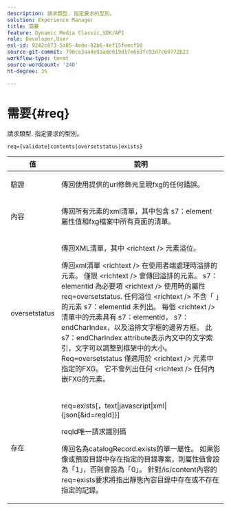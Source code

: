 ```yaml
---
description: 請求類型. 指定要求的型別。
solution: Experience Manager
title: 需要
feature: Dynamic Media Classic,SDK/API
role: Developer,User
exl-id: 9242c873-5a85-4ede-82b6-4ef15feecf50
source-git-commit: 790ce3aa4e9aadc019d17e663fc93d7c69772b23
workflow-type: tm+mt
source-wordcount: '240'
ht-degree: 3%

---
```


# 需要{#req}

請求類型. 指定要求的型別。

`req={validate|contents|oversetstatus|exists}`

<table id="table_F39239E5244746DB9F253BB0D5E85D54"> 
 <thead> 
  <tr> 
   <th colname="col1" class="entry"> 值 </th> 
   <th colname="col2" class="entry"> 說明 </th> 
  </tr> 
 </thead>
 <tbody> 
  <tr> 
   <td colname="col1"> <p> <span class="codeph"> 驗證</span> </p> </td> 
   <td colname="col2"> <p> 傳回使用提供的url修飾元呈現fxg的任何錯誤。 </p> </td> 
  </tr> 
  <tr> 
   <td colname="col1"> <p> <span class="codeph"> 內容</span> </p> </td> 
   <td colname="col2"> <p> 傳回所有元素的xml清單，其中包含 <span class="codeph"> s7：element</span> 屬性值和fxg檔案中所有頁面的清單。 </p> </td> 
  </tr> 
  <tr> 
   <td colname="col1"> <p> <span class="codeph"> oversetstatus</span> </p> </td> 
   <td colname="col2"> <p>傳回XML清單，其中 <span class="codeph"> &lt;richtext /&gt;</span> 元素溢位。 </p> <p>傳回xml清單 <span class="+ topic/ph pr-d/codeph codeph"> &lt;richtext /&gt;</span> 在使用者端處理時溢排的元素。 僅限 <span class="+ topic/ph pr-d/codeph codeph"> &lt;richtext /&gt;</span> 會傳回溢排的元素。 <span class="+ topic/ph pr-d/codeph codeph"> s7：elementid</span> 為必要項 <span class="+ topic/ph pr-d/codeph codeph"> &lt;richtext /&gt;</span> 使用時的屬性 <span class="+ topic/ph pr-d/codeph codeph"> req=oversetstatus</span>. 任何溢位 <span class="+ topic/ph pr-d/codeph codeph"> &lt;richtext /&gt;</span> 不含「 」的元素 <span class="+ topic/ph pr-d/codeph codeph"> s7：elementid</span> 未列出。 每個 <span class="+ topic/ph pr-d/codeph codeph"> &lt;richtext /&gt;</span> 清單中的元素具有 <span class="+ topic/ph pr-d/codeph codeph"> s7：elementid</span>， <span class="+ topic/ph pr-d/codeph codeph"> s7：endCharIndex</span>，以及溢排文字框的邊界方框。 此 <span class="+ topic/ph pr-d/codeph codeph"> s7：endCharIndex</span> attribute表示內文中的文字索引，文字可以調整到框架中的大小。 <span class="+ topic/ph pr-d/codeph codeph"> Req=oversetstatus</span> 僅適用於 <span class="+ topic/ph pr-d/codeph codeph"> &lt;richtext /&gt;</span> 元素中指定的FXG。 它不會列出任何 <span class="+ topic/ph pr-d/codeph codeph"> &lt;richtext /&gt;</span> 任何內嵌FXG的元素。 </p> </td> 
  </tr> 
  <tr> 
   <td colname="col1"> <p> <span class="codeph"> 存在</span> </p> </td> 
   <td colname="col2"> <p> <span class="codeph"> req=exists[，text|javascript|xml|{json[&amp;id=reqId]}]</span> </p> <p>reqId唯一請求識別碼 </p> <p>傳回名為catalogRecord.exists的單一屬性。 如果影像或預設目錄中存在指定的目錄專案，則屬性值會設為「1」，否則會設為「0」。 針對/is/content內容的req=exists要求將指出靜態內容目錄中存在或不存在指定的記錄。 </p> </td> 
  </tr> 
 </tbody> 
</table>
